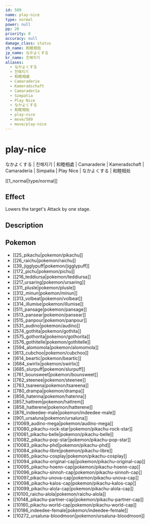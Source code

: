 ```yaml
---
id: 589
name: play-nice
type: normal
power: null
pp: 20
priority: 0
accuracy: null
damage_class: status
zh_name: 和睦相处
jp_name: なかよくする
kr_name: 친해지기
aliases:
  - なかよくする
  - 친해지기
  - 和睦相處
  - Camaraderie
  - Kameradschaft
  - Camaradería
  - Simpatia
  - Play Nice
  - なかよくする
  - 和睦相处
  - play-nice
  - move/589
  - move/play-nice
---
```

# play-nice
    
なかよくする | 친해지기 | 和睦相處 | Camaraderie | Kameradschaft | Camaradería | Simpatia | Play Nice | なかよくする | 和睦相处

[[1_normal|type/normal]]

## Effect

Lowers the target's Attack by one stage.

## Description



## Pokemon

- [[25_pikachu|pokemon/pikachu]]
- [[26_raichu|pokemon/raichu]]
- [[39_jigglypuff|pokemon/jigglypuff]]
- [[172_pichu|pokemon/pichu]]
- [[216_teddiursa|pokemon/teddiursa]]
- [[217_ursaring|pokemon/ursaring]]
- [[311_plusle|pokemon/plusle]]
- [[312_minun|pokemon/minun]]
- [[313_volbeat|pokemon/volbeat]]
- [[314_illumise|pokemon/illumise]]
- [[511_pansage|pokemon/pansage]]
- [[513_pansear|pokemon/pansear]]
- [[515_panpour|pokemon/panpour]]
- [[531_audino|pokemon/audino]]
- [[574_gothita|pokemon/gothita]]
- [[575_gothorita|pokemon/gothorita]]
- [[576_gothitelle|pokemon/gothitelle]]
- [[594_alomomola|pokemon/alomomola]]
- [[613_cubchoo|pokemon/cubchoo]]
- [[614_beartic|pokemon/beartic]]
- [[684_swirlix|pokemon/swirlix]]
- [[685_slurpuff|pokemon/slurpuff]]
- [[761_bounsweet|pokemon/bounsweet]]
- [[762_steenee|pokemon/steenee]]
- [[763_tsareena|pokemon/tsareena]]
- [[780_drampa|pokemon/drampa]]
- [[856_hatenna|pokemon/hatenna]]
- [[857_hattrem|pokemon/hattrem]]
- [[858_hatterene|pokemon/hatterene]]
- [[876_indeedee-male|pokemon/indeedee-male]]
- [[901_ursaluna|pokemon/ursaluna]]
- [[10069_audino-mega|pokemon/audino-mega]]
- [[10080_pikachu-rock-star|pokemon/pikachu-rock-star]]
- [[10081_pikachu-belle|pokemon/pikachu-belle]]
- [[10082_pikachu-pop-star|pokemon/pikachu-pop-star]]
- [[10083_pikachu-phd|pokemon/pikachu-phd]]
- [[10084_pikachu-libre|pokemon/pikachu-libre]]
- [[10085_pikachu-cosplay|pokemon/pikachu-cosplay]]
- [[10094_pikachu-original-cap|pokemon/pikachu-original-cap]]
- [[10095_pikachu-hoenn-cap|pokemon/pikachu-hoenn-cap]]
- [[10096_pikachu-sinnoh-cap|pokemon/pikachu-sinnoh-cap]]
- [[10097_pikachu-unova-cap|pokemon/pikachu-unova-cap]]
- [[10098_pikachu-kalos-cap|pokemon/pikachu-kalos-cap]]
- [[10099_pikachu-alola-cap|pokemon/pikachu-alola-cap]]
- [[10100_raichu-alola|pokemon/raichu-alola]]
- [[10148_pikachu-partner-cap|pokemon/pikachu-partner-cap]]
- [[10160_pikachu-world-cap|pokemon/pikachu-world-cap]]
- [[10186_indeedee-female|pokemon/indeedee-female]]
- [[10272_ursaluna-bloodmoon|pokemon/ursaluna-bloodmoon]]

